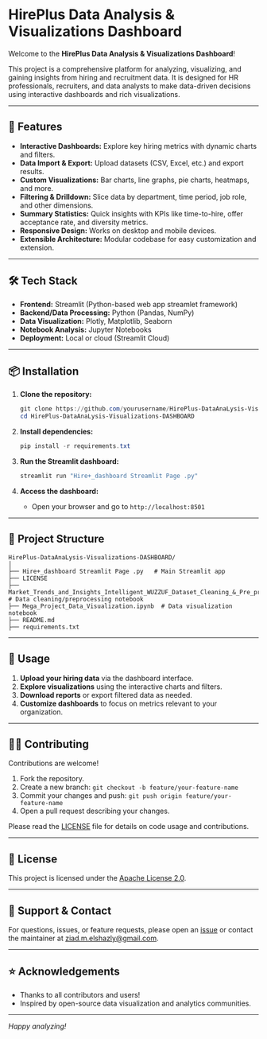 # HirePlus Data Analysis & Visualizations Dashboard

Welcome to the **HirePlus Data Analysis & Visualizations Dashboard**!

This project is a comprehensive platform for analyzing, visualizing, and gaining insights from hiring and recruitment data. It is designed for HR professionals, recruiters, and data analysts to make data-driven decisions using interactive dashboards and rich visualizations.

---

## 🚀 Features

- **Interactive Dashboards:** Explore key hiring metrics with dynamic charts and filters.
- **Data Import & Export:** Upload datasets (CSV, Excel, etc.) and export results.
- **Custom Visualizations:** Bar charts, line graphs, pie charts, heatmaps, and more.
- **Filtering & Drilldown:** Slice data by department, time period, job role, and other dimensions.
- **Summary Statistics:** Quick insights with KPIs like time-to-hire, offer acceptance rate, and diversity metrics.
- **Responsive Design:** Works on desktop and mobile devices.
- **Extensible Architecture:** Modular codebase for easy customization and extension.


---

## 🛠️ Tech Stack

- **Frontend:** Streamlit (Python-based web app streamlet framework)
- **Backend/Data Processing:** Python (Pandas, NumPy)
- **Data Visualization:** Plotly, Matplotlib, Seaborn
- **Notebook Analysis:** Jupyter Notebooks
- **Deployment:** Local or cloud (Streamlit Cloud)

---

## 📦 Installation

1. **Clone the repository:**

   ```powershell
   git clone https://github.com/yourusername/HirePlus-DataAnaLysis-Visualizations-DASHBOARD.git
   cd HirePlus-DataAnaLysis-Visualizations-DASHBOARD
   ```

2. **Install dependencies:**

   ```powershell
   pip install -r requirements.txt
   ```

3. **Run the Streamlit dashboard:**

   ```powershell
   streamlit run "Hire+_dashboard Streamlit Page .py"
   ```

4. **Access the dashboard:**
   - Open your browser and go to `http://localhost:8501`

---

## 📁 Project Structure

```text
HirePlus-DataAnaLysis-Visualizations-DASHBOARD/
│
├── Hire+_dashboard Streamlit Page .py   # Main Streamlit app
├── LICENSE
├── Market_Trends_and_Insights_Intelligent_WUZZUF_Dataset_Cleaning_&_Pre_processing_X_Hire_Plus.ipynb.ipynb  # Data cleaning/preprocessing notebook
├── Mega_Project_Data_Visualization.ipynb  # Data visualization notebook
├── README.md
├── requirements.txt
```

---

## 📝 Usage

1. **Upload your hiring data** via the dashboard interface.
2. **Explore visualizations** using the interactive charts and filters.
3. **Download reports** or export filtered data as needed.
4. **Customize dashboards** to focus on metrics relevant to your organization.

---

## 🧑‍💻 Contributing

Contributions are welcome!

1. Fork the repository.
2. Create a new branch: `git checkout -b feature/your-feature-name`
3. Commit your changes and push: `git push origin feature/your-feature-name`
4. Open a pull request describing your changes.

Please read the [LICENSE](LICENSE) file for details on code usage and contributions.

---

## 📄 License

This project is licensed under the [Apache License 2.0](LICENSE).

---

## 🙋 Support & Contact

For questions, issues, or feature requests, please open an [issue](https://github.com/yourusername/HirePlus-DataAnaLysis-Visualizations-DASHBOARD/issues) or contact the maintainer at ziad.m.elshazly@gmail.com.

---

## ⭐ Acknowledgements

- Thanks to all contributors and users!
- Inspired by open-source data visualization and analytics communities.

---

*Happy analyzing!*
